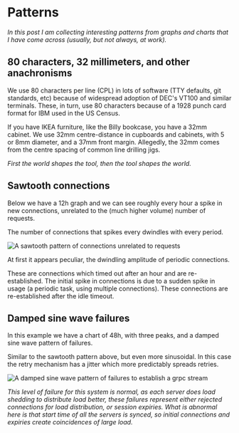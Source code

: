 # Patterns

_In this post I am collecting interesting patterns from graphs and charts that
I have come across (usually, but not always, at work)._

## 80 characters, 32 millimeters, and other anachronisms

We use 80 characters per line (CPL) in lots of software (TTY defaults, git
standards, etc) because of widespread adoption of DEC's VT100 and similar
terminals. These, in turn, use 80 characters because of a 1928 punch card
format for IBM used in the US Census.

If you have IKEA furniture, like the Billy bookcase, you have a 32mm cabinet.
We use 32mm centre-distance in cupboards and cabinets, with 5 or 8mm diameter,
and a 37mm front margin. Allegedly, the 32mm comes from the centre spacing of
common line drilling jigs.

_First the world shapes the tool, then the tool shapes the world._

## Sawtooth connections

Below we have a 12h graph and we can see roughly every hour a spike in new
connections, unrelated to the (much higher volume) number of requests.

The number of connections that spikes every dwindles with every period.

![A sawtooth pattern of connections unrelated to requests](/images/patterns-sawtooth.png)

At first it appears peculiar, the dwindling amplitude of periodic connections.

These are connections which timed out after an hour and are re-established. The
initial spike in connections is due to a sudden spike in usage (a periodic
task, using multiple connections). These connections are re-established after
the idle timeout.

## Damped sine wave failures

In this example we have a chart of 48h, with three peaks, and a damped sine wave pattern of failures.

Similar to the sawtooth pattern above, but even more sinusoidal. In this case
the retry mechanism has a jitter which more predictably spreads retries.

![A damped sine wave pattern of failures to establish a grpc stream](/images/patterns-damped-sine.png)

_This level of failure for this system is normal, as each server does load
shedding to distribute load better, these failures represent either rejected
connections for load distribution, or session expiries. What is abnormal here
is that start time of all the servers is synced, so initial connections and
expiries create coincidences of large load._
